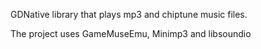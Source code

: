 GDNative library that plays mp3 and chiptune music files.

The project uses GameMuseEmu, Minimp3 and libsoundio